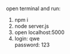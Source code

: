 open terminal and run:
1. npm i
2. node server.js 
3. open localhost:5000
4.  login:    qwe <br>
    password: 123
